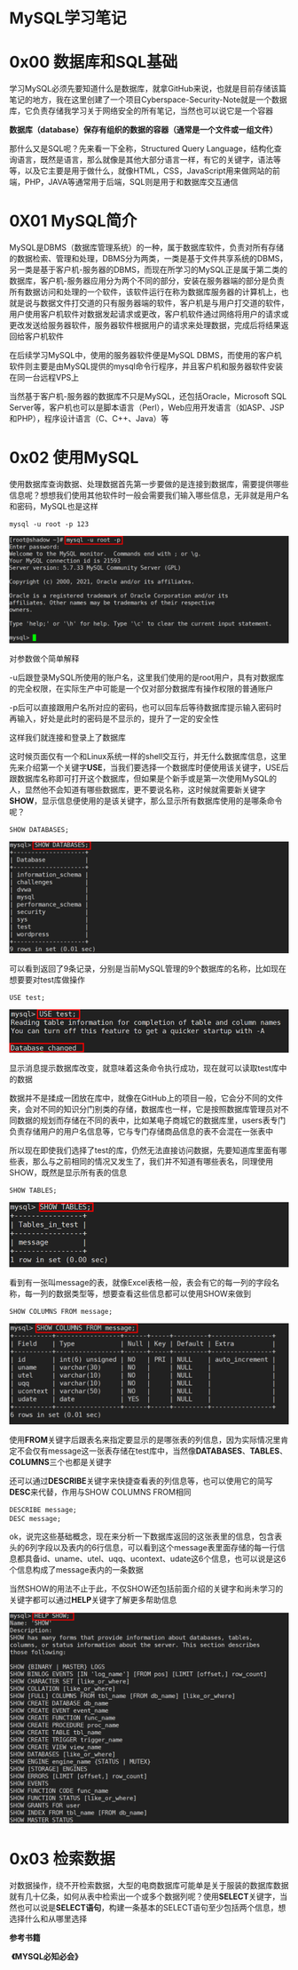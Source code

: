 # MySQL学习笔记

# 0x00 数据库和SQL基础

学习MySQL必须先要知道什么是数据库，就拿GitHub来说，也就是目前存储该篇笔记的地方，我在这里创建了一个项目Cyberspace-Security-Note就是一个数据库，它负责存储我学习关于网络安全的所有笔记，当然也可以说它是一个容器

**数据库（database）保存有组织的数据的容器（通常是一个文件或一组文件）**

那什么又是SQL呢？先来看一下全称，Structured Query Language，结构化查询语言，既然是语言，那么就像是其他大部分语言一样，有它的关键字，语法等等，以及它主要是用于做什么，就像HTML，CSS，JavaScript用来做网站的前端，PHP，JAVA等通常用于后端，SQL则是用于和数据库交互通信

# 0X01 MySQL简介

MySQL是DBMS（数据库管理系统）的一种，属于数据库软件，负责对所有存储的数据检索、管理和处理，DBMS分为两类，一类是基于文件共享系统的DBMS，另一类是基于客户机-服务器的DBMS，而现在所学习的MySQL正是属于第二类的数据库，客户机-服务器应用分为两个不同的部分，安装在服务器端的部分是负责所有数据访问和处理的一个软件，该软件运行在称为数据库服务器的计算机上，也就是说与数据文件打交道的只有服务器端的软件，客户机是与用户打交道的软件，用户使用客户机软件对数据发起请求或更改，客户机软件通过网络将用户的请求或更改发送给服务器软件，服务器软件根据用户的请求来处理数据，完成后将结果返回给客户机软件

在后续学习MySQL中，使用的服务器软件便是MySQL DBMS，而使用的客户机软件则主要是由MySQL提供的mysql命令行程序，并且客户机和服务器软件安装在同一台远程VPS上

当然基于客户机-服务器的数据库不只是MySQL，还包括Oracle，Microsoft SQL Server等，客户机也可以是脚本语言（Perl），Web应用开发语言（如ASP、JSP和PHP），程序设计语言（C、C++、Java）等

# 0x02 使用MySQL

使用数据库查询数据、处理数据首先第一步要做的是连接到数据库，需要提供哪些信息呢？想想我们使用其他软件时一般会需要我们输入哪些信息，无非就是用户名和密码，MySQL也是这样

```mysql
mysql -u root -p 123
```

![1622969822512](1622969822512.png)

对参数做个简单解释

-u后跟登录MySQL所使用的账户名，这里我们使用的是root用户，具有对数据库的完全权限，在实际生产中可能是一个仅对部分数据库有操作权限的普通账户

-p后可以直接跟用户名所对应的密码，也可以回车后等待数据库提示输入密码时再输入，好处是此时的密码是不显示的，提升了一定的安全性

这样我们就连接和登录上了数据库

这时候页面仅有一个和Linux系统一样的shell交互行，并无什么数据库信息，这里先来介绍第一个关键字**USE**，当我们要选择一个数据库时便使用该关键字，USE后跟数据库名称即可打开这个数据库，但如果是个新手或是第一次使用MySQL的人，显然他不会知道有哪些数据库，更不要说名称，这时候就需要新关键字**SHOW**，显示信息便使用的是该关键字，那么显示所有数据库使用的是哪条命令呢？

```mysql
SHOW DATABASES;
```

![1622970940958](1622970940958.png)

可以看到返回了9条记录，分别是当前MySQL管理的9个数据库的名称，比如现在想要要对test库做操作

```mysql
USE test;
```

![1622971166463](1622971166463.png)

显示消息提示数据库改变，就意味着这条命令执行成功，现在就可以读取test库中的数据

数据并不是揉成一团放在库中，就像在GitHub上的项目一般，它会分不同的文件夹，会对不同的知识分门别类的存储，数据库也一样，它是按照数据库管理员对不同数据的规划而存储在不同的表中，比如某电子商城它的数据库里，users表专门负责存储用户的用户名信息等，它与专门存储商品信息的表不会混在一张表中

所以现在即使我们选择了test的库，仍然无法直接访问数据，先要知道库里面有哪些表，那么与之前相同的情况又发生了，我们并不知道有哪些表名，同理使用SHOW，既然是显示所有表的信息

```mysql
SHOW TABLES;
```

![1622971865005](1622971865005.png)

看到有一张叫message的表，就像Excel表格一般，表会有它的每一列的字段名称，每一列的数据类型等，想要查看这些信息都可以使用SHOW来做到

```mysql
SHOW COLUMNS FROM message;
```

![1622972060538](1622972060538.png)

使用**FROM**关键字后跟表名来指定要显示的是哪张表的列信息，因为实际情况里肯定不会仅有message这一张表存储在test库中，当然像**DATABASES**、**TABLES**、**COLUMNS**三个也都是关键字

还可以通过**DESCRIBE**关键字来快捷查看表的列信息等，也可以使用它的简写**DESC**来代替，作用与SHOW COLUMNS FROM相同

```mysql
DESCRIBE message;
DESC message;
```

ok，说完这些基础概念，现在来分析一下数据库返回的这张表里的信息，包含表头的6列字段以及表内的6行信息，可以看到这个message表里面存储的每一行信息都具备id、uname、utel、uqq、ucontext、udate这6个信息，也可以说是这6个信息构成了message表内的一条数据

当然SHOW的用法不止于此，不仅SHOW还包括前面介绍的关键字和尚未学习的关键字都可以通过**HELP**关键字了解更多帮助信息

![1622975007929](1622975007929.png)

# 0x03 检索数据

对数据操作，绕不开检索数据，大型的电商数据库可能单是关于服装的数据库数据就有几十亿条，如何从表中检索出一个或多个数据列呢？使用**SELECT**关键字，当然也可以说是**SELECT语句**，构建一条基本的SELECT语句至少包括两个信息，想选择什么和从哪里选择





























































































**参考书籍**

​	**《MYSQL必知必会》**

